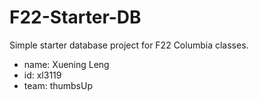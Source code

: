 # F22-Starter-DB
Simple starter database project for F22 Columbia classes.
- name: Xuening Leng
- id: xl3119
- team: thumbsUp